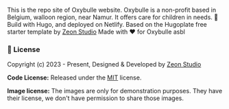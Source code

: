 
This is the repo site of Oxybulle website. 
Oxybulle is a non-profit based in Belgium, walloon region, near Namur. It offers care for children in needs. 
🚀 Build with Hugo, and deployed on Netlify. 
Based on the Hugoplate free starter template by [Zeon Studio](https://zeon.studio/)
Made with ♥ for Oxybulle asbl 

### 📝 License

Copyright (c) 2023 - Present, Designed & Developed by [Zeon Studio](https://zeon.studio/)

**Code License:** Released under the [MIT](https://github.com/zeon-studio/hugoplate/blob/main/LICENSE) license.

**Image license:** The images are only for demonstration purposes. They have their license, we don't have permission to share those images.


